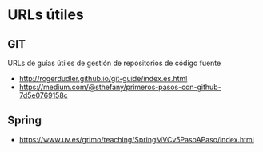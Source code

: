 # URLs útiles

## GIT
URLs de guías útiles de gestión de repositorios de código fuente

* http://rogerdudler.github.io/git-guide/index.es.html 
* https://medium.com/@sthefany/primeros-pasos-con-github-7d5e0769158c 

## Spring

* https://www.uv.es/grimo/teaching/SpringMVCv5PasoAPaso/index.html
